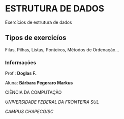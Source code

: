 # ESTRUTURA DE DADOS

Exercícios de estrutura de dados

## Tipos de exercicíos

Filas, Pilhas, Listas, Ponteiros, Métodos de Ordenação...

### Informações

Prof.: **Doglas F.**

Aluna: **Bárbara Pegoraro Markus**

CIÊNCIA DA COMPUTAÇÃO

*UNIVERSIDADE FEDERAL DA FRONTEIRA SUL*

*CAMPUS CHAPECÓ/SC*

